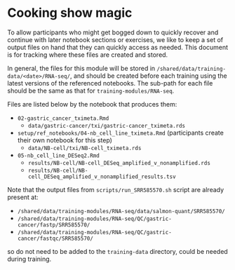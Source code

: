 # Cooking show magic

To allow participants who might get bogged down to quickly recover and continue with later notebook sections or exercises, we like to keep a set of output files on hand that they can quickly access as needed.
This document is for tracking where these files are created and stored.

In general, the files for this module will be stored in `/shared/data/training-data/<date>/RNA-seq/`, and should be created before each training using the latest versions of the referenced notebooks.
The sub-path for each file should be the same as that for `training-modules/RNA-seq`.

Files are listed below by the notebook that produces them:

- `02-gastric_cancer_tximeta.Rmd`
  - `data/gastric-cancer/txi/gastric-cancer_tximeta.rds`
- `setup/ref_notebooks/04-nb_cell_line_tximeta.Rmd` (participants create their own notebook for this step)
  - `data/NB-cell/txi/NB-cell_tximeta.rds`
- `05-nb_cell_line_DESeq2.Rmd`
  - `results/NB-cell/NB-cell_DESeq_amplified_v_nonamplified.rds`
  - `results/NB-cell/NB-cell_DESeq_amplified_v_nonamplified_results.tsv`



Note that the output files from `scripts/run_SRR585570.sh` script are already present at:

- `/shared/data/training-modules/RNA-seq/data/salmon-quant/SRR585570/`
- `/shared/data/training-modules/RNA-seq/QC/gastric-cancer/fastp/SRR585570/`
- `/shared/data/training-modules/RNA-seq/QC/gastric-cancer/fastqc/SRR585570/`

so do not need to be added to the `training-data` directory, could be needed during training.
